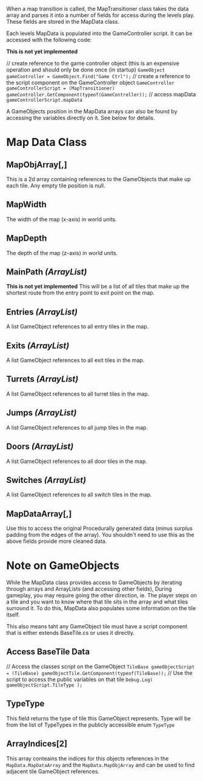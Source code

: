 When a map transition is called, the MapTransitioner class takes the data array and parses it into a number of fields for access during the levels play.
These fields are stored in the MapData class.

Each levels MapData is populated into the GameController script. It can be accessed with the following code:

**This is not yet implemented**

// create reference to the game controller object (this is an expensive operation and should only be done once (in startup)
`GameObject gameController = GameObject.Find("Game Ctrl");`
// create a reference to the script component on the GameController object
`GameController gameControllerScript = (MapTransitioner) gameController.GetComponent(typeof(GameController));`
// access mapData
`gameControllerScript.mapData`

A GameObjects position in the MapData arrays can also be found by accessing the variables directly on it. See below for details.

# Map Data Class #


## MapObjArray[,] ##
This is a 2d array containing references to the GameObjects that make up each tile.
Any empty tile position is null.

## MapWidth ##
The width of the map (x-axis) in world units.

## MapDepth ##
The depth of the map (z-axis) in world units.

## MainPath _(ArrayList)_ ##
**This is not yet implemented**
This will be a list of all tiles that make up the shortest route from the entry point to exit point on the map.

## Entries _(ArrayList)_ ##
A list GameObject references to all entry tiles in the map.

## Exits _(ArrayList)_ ##
A list GameObject references to all exit tiles in the map.

## Turrets _(ArrayList)_ ##
A list GameObject references to all turret tiles in the map.

## Jumps _(ArrayList)_ ##
A list GameObject references to all jump tiles in the map.

## Doors _(ArrayList)_ ##
A list GameObject references to all door tiles in the map.

## Switches _(ArrayList)_ ##
A list GameObject references to all switch tiles in the map.

## MapDataArray[,] ##
Use this to access the original Procedurally generated data (minus surplus padding from the edges of the array).
You shouldn't need to use this as the above fields provide more cleaned data.


# Note on GameObjects #
While the MapData class provides access to GameObjects by iterating through arrays and ArrayLists (and accessing other fields), During gameplay, you may require going the other direction, ie. The player steps on a tile and you want to know where that tile sits in the array and what tiles surround it.
To do this, MapData also populates some information on the tile itself.

This also means taht any GameObject tile must have a script component that is either extends BaseTile.cs or uses it directly.

## Access BaseTile Data ##

// Access the classes script on the GameObject
`TileBase gameObjectScript = (TileBase) gameObjectTile.GetComponent(typeof(TileBase));`
// Use the script to access the public variables on that tile
`Debug.Log( gameObjectScript.TileType );`

## TypeType ##
This field returns the type of tile this GameObject represents.
Type will be from the list of TypeTypes in the publicly accessible enum `TypeType`

## ArrayIndices[2] ##
This array conteains the indices for this objects references in the `MapData.MapDataArray` and the `MapData.MapObjArray` and can be used to find adjacent tile GameObject references.

